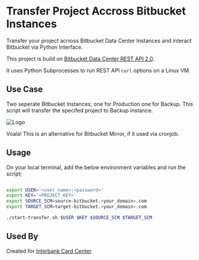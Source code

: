 
# Transfer Project Accross Bitbucket Instances

Transfer your project acrross Bitbucket Data Center Instances and interact Bitbucket via Python Interface.

This project is build on [Bitbucket Data Center REST API 2.0](https://developer.atlassian.com/server/bitbucket/rest/).

It uses Python Subprocesses to run REST API ``curl`` options on a Linux VM.

## Use Case

Two seperate Bitbucket Instances; one for Production one for Backup. This script will transfer the specifed project to Backup instance.

![Logo](https://github.com/kasimerbay/kasimerbay.github.io/blob/master/transfer-project.jpeg)

Voala! This is an alternative for Bitbucket Mirror, if it used via cronjob.

## Usage

On your local terminal, add the below environment variables and run the script;

```bash

export USER='<user_name>:<password>'
export KEY='<PROJECT_KEY>'
export SOURCE_SCM=source-bitbucket.<your_domain>.com
export TARGET_SCM=target-bitbucket.<your_domain>.com

./start-transfer.sh $USER $KEY $SOURCE_SCM $TARGET_SCM

```

## Used By

Created for [Interbank Card Center](https://bkm.com.tr/en/).
